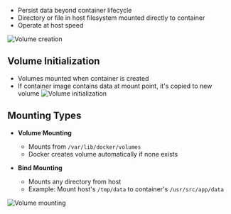 -   Persist data beyond container lifecycle
-   Directory or file in host filesystem mounted directly to container
-   Operate at host speed

![Volume creation](../../../../../_assets/volume_create.png)

## Volume Initialization

-   Volumes mounted when container is created
-   If container image contains data at mount point, it's copied to new volume ![Volume initialization](../../../../../_assets/docker_volume_initialization.png)

## Mounting Types

-   **Volume Mounting**

    -   Mounts from `/var/lib/docker/volumes`
    -   Docker creates volume automatically if none exists

-   **Bind Mounting**
    -   Mounts any directory from host
    -   Example: Mount host's `/tmp/data` to container's `/usr/src/app/data`

![Volume mounting](../../../../../_assets/volume_mounting.png)
